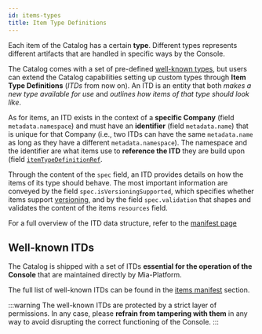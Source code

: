 ```yaml
---
id: items-types
title: Item Type Definitions
---
```


Each item of the Catalog has a certain **type**. Different types represents different artifacts that are handled in specific ways by the Console.

The Catalog comes with a set of pre-defined [well-known types](#well-known-itds), but users can extend the Catalog capabilities setting up custom types through **Item Type Definitions** (*ITDs* from now on). An ITD is an entity that both *makes a new type available for use* and *outlines how items of that type should look like*.

As for items, an ITD exists in the context of a **specific Company** (field `metadata.namespace`) and must have an **identifier** (field `metadata.name`) that is unique for that Company (i.e., two ITDs can have the same `metadata.name` as long as they have a different `metadata.namespace`). The namespace and the identifier are what items use to **reference the ITD** they are build upon (field [`itemTypeDefinitionRef`](/software-catalog/basic-concepts/05_items-data-structure.md#item-fields). 

Through the content of the `spec` field, an ITD provides details on how the items of its type should behave. The most important information are conveyed by the field `spec.isVersioningSupported`, which specifies whether items support [versioning](/software-catalog/basic-concepts/20_items-versioning.md), and by the field `spec.validation` that shapes and validates the content of the items `resources` field.

For a full overview of the ITD data structure, refer to the [manifest page](/software-catalog/items-manifest/overview.md#item-type-definition)

## Well-known ITDs

The Catalog is shipped with a set of ITDs **essential for the operation of the Console** that are maintained directly by Mia-Platform.

The full list of well-known ITDs can be found in the [items manifest](/software-catalog/items-manifest/overview.md) section.

:::warning
The well-known ITDs are protected by a strict layer of permissions. In any case, please **refrain from tampering with them** in any way to avoid disrupting the correct functioning of the Console.
:::

